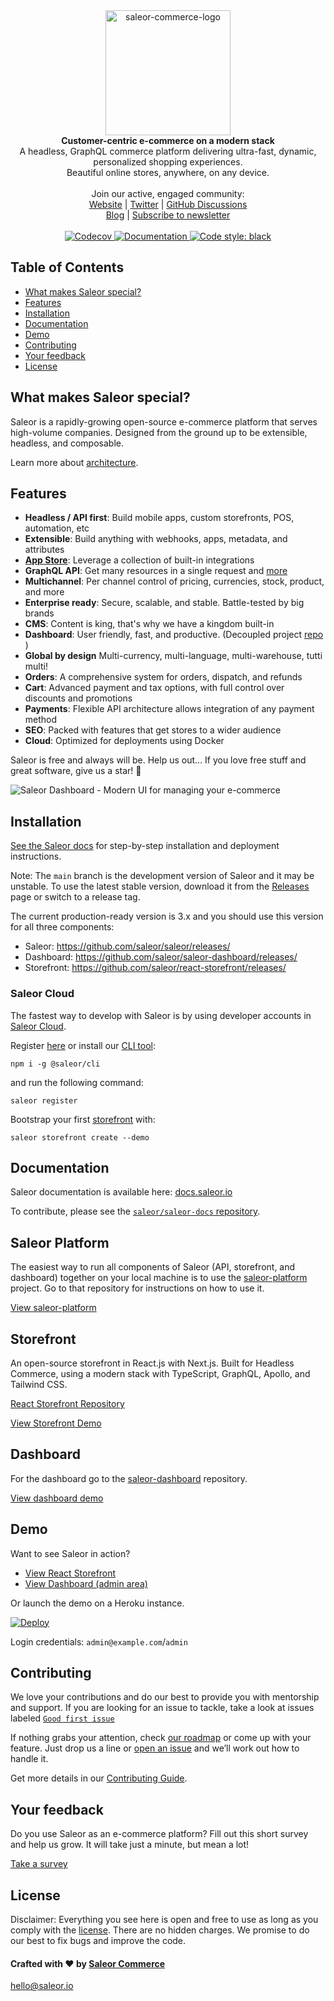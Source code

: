 <div align="center" width="100px">
 <picture>
   <source media="(prefers-color-scheme: dark)" srcset="https://user-images.githubusercontent.com/4006792/214640818-fd4de9e6-bdee-47f0-ae66-e69ee9ec84bb.png">
   <source media="(prefers-color-scheme: light)" srcset="https://user-images.githubusercontent.com/4006792/214636328-8e4f83e8-66cb-4114-a3d8-473eb908b9c3.png">
   <img width="200" alt="saleor-commerce-logo" src="https://user-images.githubusercontent.com/4006792/214636328-8e4f83e8-66cb-4114-a3d8-473eb908b9c3.png">

 </picture>
</div>

<div align="center">
  <strong>Customer-centric e-commerce on a modern stack</strong>
</div>

<div align="center">
  A headless, GraphQL commerce platform delivering ultra-fast, dynamic, personalized shopping experiences.<br/>Beautiful online stores, anywhere, on any device.
</div>

<br>

<div align="center">
  Join our active, engaged community: <br>
  <a href="https://saleor.io/">Website</a>
  <span> | </span>
  <a href="https://twitter.com/getsaleor">Twitter</a>
  <span> | </span>
  <a href="https://github.com/saleor/saleor/discussions">GitHub Discussions</a>
</div>

<div align="center">
   <a href="https://saleor.io/blog/">Blog</a>
  <span> | </span>
  <a href="https://saleor.typeform.com/to/JTJK0Nou">Subscribe to newsletter</a>
</div>

<br>

<div align="center">
  <a href="http://codecov.io/github/saleor/saleor?branch=master">
    <img src="http://codecov.io/github/saleor/saleor/coverage.svg?branch=master" alt="Codecov" />
  </a>
  <a href="https://docs.saleor.io/">
    <img src="https://img.shields.io/badge/docs-docs.saleor.io-brightgreen.svg" alt="Documentation" />
  </a>
  <a href="https://github.com/python/black">
    <img src="https://img.shields.io/badge/code%20style-black-000000.svg" alt="Code style: black">
  </a>
</div>

## Table of Contents

- [What makes Saleor special?](#what-makes-saleor-special)
- [Features](#features)
- [Installation](#installation)
- [Documentation](#documentation)
- [Demo](#demo)
- [Contributing](#contributing)
- [Your feedback](#your-feedback)
- [License](#license)

## What makes Saleor special?

Saleor is a rapidly-growing open-source e-commerce platform that serves high-volume companies. Designed from the ground up to be extensible, headless, and composable.

Learn more about [architecture](https://docs.saleor.io/docs/3.x/overview/architecture).

## Features

- **Headless / API first**: Build mobile apps, custom storefronts, POS, automation, etc
- **Extensible**: Build anything with webhooks, apps, metadata, and attributes
- [**App Store**](https://github.com/saleor/apps): Leverage a collection of built-in integrations
- **GraphQL API**: Get many resources in a single request and [more](https://graphql.org/)
- **Multichannel**: Per channel control of pricing, currencies, stock, product, and more
- **Enterprise ready**: Secure, scalable, and stable. Battle-tested by big brands
- **CMS**: Content is king, that's why we have a kingdom built-in
- **Dashboard**: User friendly, fast, and productive. (Decoupled project [repo](https://github.com/saleor/saleor-dashboard) )
- **Global by design** Multi-currency, multi-language, multi-warehouse, tutti multi!
- **Orders**: A comprehensive system for orders, dispatch, and refunds
- **Cart**: Advanced payment and tax options, with full control over discounts and promotions
- **Payments**: Flexible API architecture allows integration of any payment method
- **SEO**: Packed with features that get stores to a wider audience
- **Cloud**: Optimized for deployments using Docker

Saleor is free and always will be.
Help us out… If you love free stuff and great software, give us a star! 🌟

![Saleor Dashboard - Modern UI for managing your e-commerce](https://user-images.githubusercontent.com/9268745/224249510-d3c7658e-6d5c-42c5-b4fb-93eaf65a5335.png)

## Installation

[See the Saleor docs](https://docs.saleor.io/docs/3.x/developer/installation) for step-by-step installation and deployment instructions.

Note:
The `main` branch is the development version of Saleor and it may be unstable. To use the latest stable version, download it from the [Releases](https://github.com/saleor/saleor/releases/) page or switch to a release tag.

The current production-ready version is 3.x and you should use this version for all three components:

- Saleor: https://github.com/saleor/saleor/releases/
- Dashboard: https://github.com/saleor/saleor-dashboard/releases/
- Storefront: https://github.com/saleor/react-storefront/releases/

### Saleor Cloud
The fastest way to develop with Saleor is by using developer accounts in [Saleor Cloud](https://cloud.saleor.io).

Register [here](https://cloud.saleor.io/register) or install our [CLI tool](https://github.com/saleor/saleor-cli):

`npm i -g @saleor/cli`

and run the following command:

`saleor register`

Bootstrap your first [storefront](https://github.com/saleor/react-storefront) with:

`saleor storefront create --demo`

## Documentation

Saleor documentation is available here: [docs.saleor.io](https://docs.saleor.io)

To contribute, please see the [`saleor/saleor-docs` repository](https://github.com/saleor/saleor-docs/).

## Saleor Platform

The easiest way to run all components of Saleor (API, storefront, and dashboard) together on your local machine is to use the [saleor-platform](https://github.com/saleor/saleor-platform) project. Go to that repository for instructions on how to use it.

[View saleor-platform](https://github.com/saleor/saleor-platform)

## Storefront

An open-source storefront in React.js with Next.js. Built for Headless Commerce, using a modern stack with TypeScript, GraphQL, Apollo, and Tailwind CSS.

[React Storefront Repository](https://github.com/saleor/react-storefront)

[View Storefront Demo](https://reactstorefront.vercel.app/)

## Dashboard

For the dashboard go to the [saleor-dashboard](https://github.com/saleor/saleor-dashboard) repository.

[View dashboard demo](https://demo.saleor.io/dashboard/)

## Demo

Want to see Saleor in action?

* [View React Storefront](https://demo.saleor.io/)
* [View Dashboard (admin area)](https://demo.saleor.io/dashboard/)

Or launch the demo on a Heroku instance.

[![Deploy](https://www.herokucdn.com/deploy/button.svg)](https://heroku.com/deploy)

Login credentials: `admin@example.com`/`admin`

## Contributing

We love your contributions and do our best to provide you with mentorship and support. If you are looking for an issue to tackle, take a look at issues labeled [`Good first issue`](https://github.com/saleor/saleor/issues?q=is%3Aopen+is%3Aissue+label%3A%22good+first+issue%22+)

If nothing grabs your attention, check [our roadmap](https://github.com/orgs/saleor/projects/3/views/4) or come up with your feature. Just drop us a line or [open an issue](https://github.com/saleor/saleor/issues/new) and we’ll work out how to handle it.

Get more details in our [Contributing Guide](https://docs.saleor.io/docs/developer/community/contributing).

## Your feedback

Do you use Saleor as an e-commerce platform?
Fill out this short survey and help us grow. It will take just a minute, but mean a lot!

[Take a survey](https://mirumee.typeform.com/to/sOIJbJ)

## License

Disclaimer: Everything you see here is open and free to use as long as you comply with the [license](https://github.com/saleor/saleor/blob/master/LICENSE). There are no hidden charges. We promise to do our best to fix bugs and improve the code.

#### Crafted with ❤️ by [Saleor Commerce](https://saleor.io)

hello@saleor.io
